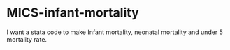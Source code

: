 # MICS-infant-mortality
I want a stata code to make Infant mortality, neonatal mortality and under 5 mortality rate.

